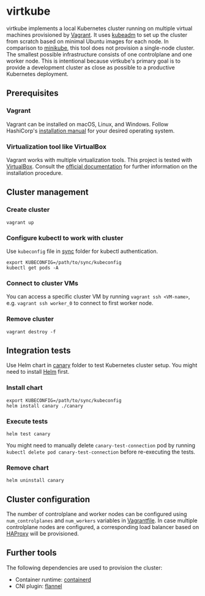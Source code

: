 # virtkube

virtkube implements a local Kubernetes cluster running on multiple virtual machines provisioned
by [Vagrant](https://www.vagrantup.com/). It uses [kubeadm](https://kubernetes.io/docs/reference/setup-tools/kubeadm/)
to set up the cluster from scratch based on minimal Ubuntu images for each node. In comparison
to [minikube](https://minikube.sigs.k8s.io/docs/), this tool does not provision a single-node cluster. The smallest
possible infrastructure consists of one controlplane and one worker node. This is intentional because virtkube's
primary goal is to provide a development cluster as close as possible to a productive Kubernetes deployment.

## Prerequisites

### Vagrant

Vagrant can be installed on macOS, Linux, and Windows. Follow
HashiCorp's [installation manual](https://developer.hashicorp.com/vagrant/install?product_intent=vagrant) for your
desired operating system.

### Virtualization tool like VirtualBox

Vagrant works with multiple virtualization tools. This project is tested with [VirtualBox](https://www.virtualbox.org/).
Consult the [official documentation](https://www.virtualbox.org/wiki/Downloads) for further information on the
installation procedure.

## Cluster management

### Create cluster

```shell
vagrant up
```

### Configure kubectl to work with cluster

Use `kubeconfig` file in [sync](sync) folder for kubectl authentication.

```shell
export KUBECONFIG=/path/to/sync/kubeconfig
kubectl get pods -A
```

### Connect to cluster VMs

You can access a specific cluster VM by running `vagrant ssh <VM-name>`, e.g. `vagrant ssh worker_0` to connect to first
worker node.

### Remove cluster

```shell
vagrant destroy -f
```

## Integration tests

Use Helm chart in [canary](canary) folder to test Kubernetes cluster setup. You might need to
install [Helm](https://helm.sh/) first.

### Install chart

```shell
export KUBECONFIG=/path/to/sync/kubeconfig
helm install canary ./canary
```

### Execute tests

```shell
helm test canary
```

You might need to manually delete `canary-test-connection` pod by running `kubectl delete pod canary-test-connection`
before re-executing the tests.

### Remove chart

```shell
helm uninstall canary
```

## Cluster configuration

The number of controlplane and worker nodes can be configured using `num_controlplanes` and `num_workers` variables
in [Vagrantfile](Vagrantfile). In case multiple controlplane nodes are configured, a corresponding load balancer based
on [HAProxy](https://www.haproxy.org/) will be provisioned.

## Further tools

The following dependencies are used to provision the cluster:

* Container runtime: [containerd](https://github.com/containerd/containerd)
* CNI plugin: [flannel](https://github.com/flannel-io/flannel)
